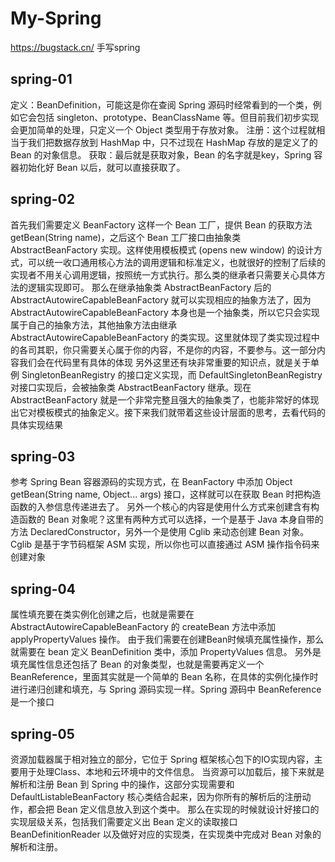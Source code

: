 # My-Spring

https://bugstack.cn/
手写spring

## spring-01

定义：BeanDefinition，可能这是你在查阅 Spring 源码时经常看到的一个类，例如它会包括 singleton、prototype、BeanClassName
等。但目前我们初步实现会更加简单的处理，只定义一个 Object 类型用于存放对象。
注册：这个过程就相当于我们把数据存放到 HashMap 中，只不过现在 HashMap 存放的是定义了的 Bean 的对象信息。
获取：最后就是获取对象，Bean 的名字就是key，Spring 容器初始化好 Bean 以后，就可以直接获取了。

## spring-02

首先我们需要定义 BeanFactory 这样一个 Bean 工厂，提供 Bean 的获取方法 getBean(String name)，之后这个 Bean 工厂接口由抽象类
AbstractBeanFactory 实现。这样使用模板模式 (opens new window)
的设计方式，可以统一收口通用核心方法的调用逻辑和标准定义，也就很好的控制了后续的实现者不用关心调用逻辑，按照统一方式执行。那么类的继承者只需要关心具体方法的逻辑实现即可。
那么在继承抽象类 AbstractBeanFactory 后的 AbstractAutowireCapableBeanFactory 就可以实现相应的抽象方法了，因为
AbstractAutowireCapableBeanFactory 本身也是一个抽象类，所以它只会实现属于自己的抽象方法，其他抽象方法由继承
AbstractAutowireCapableBeanFactory 的类实现。这里就体现了类实现过程中的各司其职，你只需要关心属于你的内容，不是你的内容，不要参与。这一部分内容我们会在代码里有具体的体现
另外这里还有块非常重要的知识点，就是关于单例 SingletonBeanRegistry 的接口定义实现，而 DefaultSingletonBeanRegistry
对接口实现后，会被抽象类 AbstractBeanFactory 继承。现在 AbstractBeanFactory
就是一个非常完整且强大的抽象类了，也能非常好的体现出它对模板模式的抽象定义。接下来我们就带着这些设计层面的思考，去看代码的具体实现结果

## spring-03

参考 Spring Bean 容器源码的实现方式，在 BeanFactory 中添加 Object getBean(String name, Object... args) 接口，这样就可以在获取
Bean 时把构造函数的入参信息传递进去了。
另外一个核心的内容是使用什么方式来创建含有构造函数的 Bean 对象呢？这里有两种方式可以选择，一个是基于 Java 本身自带的方法
DeclaredConstructor，另外一个是使用 Cglib 来动态创建 Bean 对象。Cglib 是基于字节码框架 ASM 实现，所以你也可以直接通过 ASM
操作指令码来创建对象

## spring-04

属性填充要在类实例化创建之后，也就是需要在 AbstractAutowireCapableBeanFactory 的 createBean 方法中添加
applyPropertyValues 操作。
由于我们需要在创建Bean时候填充属性操作，那么就需要在 bean 定义 BeanDefinition 类中，添加 PropertyValues 信息。
另外是填充属性信息还包括了 Bean 的对象类型，也就是需要再定义一个 BeanReference，里面其实就是一个简单的 Bean
名称，在具体的实例化操作时进行递归创建和填充，与 Spring 源码实现一样。Spring 源码中 BeanReference 是一个接口

## spring-05

资源加载器属于相对独立的部分，它位于 Spring 框架核心包下的IO实现内容，主要用于处理Class、本地和云环境中的文件信息。
当资源可以加载后，接下来就是解析和注册 Bean 到 Spring 中的操作，这部分实现需要和 DefaultListableBeanFactory
核心类结合起来，因为你所有的解析后的注册动作，都会把 Bean 定义信息放入到这个类中。
那么在实现的时候就设计好接口的实现层级关系，包括我们需要定义出 Bean 定义的读取接口 BeanDefinitionReader
以及做好对应的实现类，在实现类中完成对 Bean 对象的解析和注册。